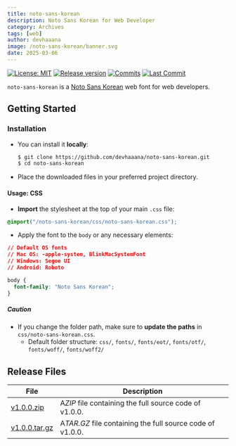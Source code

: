 ```yaml
---
title: noto-sans-korean
description: Noto Sans Korean for Web Developer
category: Archives
tags: [web]
author: devhaaana
image: /noto-sans-korean/banner.svg
date: 2025-03-06
---
```

[![License: MIT](https://img.shields.io/badge/License-MIT-yellow.svg?style=for-the-badge)](https://github.com/devhaaana/noto-sans-korean/blob/main/LICENSE)
[![Release version](https://img.shields.io/github/release/devhaaana/noto-sans-korean.svg?label=Download&style=for-the-badge)](#release-files "Release Files")
[![Commits](https://img.shields.io/github/commit-activity/y/devhaaana/noto-sans-korean.svg?label=commits&style=for-the-badge)](https://github.com/devhaaana/radipy/commits "Commit History")
[![Last Commit](https://img.shields.io/github/last-commit/devhaaana/noto-sans-korean.svg?label=&style=for-the-badge&display_timestamp=committer)](https://github.com/devhaaana/radipy/pulse/monthly "Last Commit")

`noto-sans-korean` is a [Noto Sans Korean](https://fonts.google.com/noto/specimen/Noto+Sans+KR) web font for web developers.

## Getting Started

### Installation

- You can install it **locally**:
  ```bash
  $ git clone https://github.com/devhaaana/noto-sans-korean.git
  $ cd noto-sans-korean
  ```
- Place the downloaded files in your preferred project directory.

#### Usage: CSS

- **Import** the stylesheet at the top of your main `.css` file:

```css
@import("/noto-sans-korean/css/noto-sans-korean.css");
```

- Apply the font to the `body` or any necessary elements:

```css
// Default OS fonts
// Mac OS: -apple-system, BlinkMacSystemFont
// Windows: Segoe UI
// Android: Roboto

body {
  font-family: "Noto Sans Korean";
}
```

##### Caution

- If you change the folder path, make sure to **update the paths** in `css/noto-sans-korean.css`.
  - Default folder structure: `css/`, `fonts/`, `fonts/eot/`, `fonts/otf/`, `fonts/woff/`, `fonts/woff2/`

## Release Files

| File                                                                                        | Description                                                 |
| ------------------------------------------------------------------------------------------- | ----------------------------------------------------------- |
| [v1.0.0.zip](https://github.com/devhaaana/noto-sans-korean/archive/refs/tags/v1.0.0.zip)       | A*ZIP* file containing the full source code of v1.0.0.    |
| [v1.0.0.tar.gz](https://github.com/devhaaana/noto-sans-korean/archive/refs/tags/v1.0.0.tar.gz) | A*TAR.GZ* file containing the full source code of v1.0.0. |
